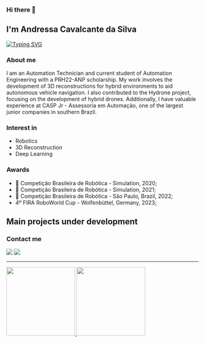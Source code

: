 ### Hi there 👋 
## I'm Andressa Cavalcante da Silva 

[![Typing SVG](https://readme-typing-svg.herokuapp.com/?color=FF00FFsize=50&center=true&vCenter=true&width=1000&lines=Hey+there,I'm+Andressa;Automation+engineering+student;Be+Welcome!+:%29)](https://git.io/typing-svg)

### About me

I am an Automation Technician and current student of Automation Engineering with a PRH22-ANP scholarship. My work involves the development of 3D reconstructions for hybrid environments to aid autonomous vehicle navigation. I also contributed to the Hydrone project, focusing on the development of hybrid drones. Additionally, I have valuable experience at CASP Jr - Assessoria em Automação, one of the largest junior companies in southern Brazil.

### Interest in

- Robotics
- 3D Reconstruction
- Deep Learning

### Awards

- 🥇 Competição Brasileira de Robótica - Simulation, 2020;
- 🥉 Competição Brasileira de Robótica - Simulation, 2021;
- 🥉 Competição Brasileira de Robótica - São Paulo, Brazil, 2022;
- 4º FIRA RoboWorld Cup - Wolfenbüttel, Germany, 2023;

## Main projects under development


### Contact me
  
<div>
  <a href = "mailto:andressacavalcante94@gmail.com"><img src="https://img.shields.io/badge/Gmail-D14836?style=for-the-badge&logo=gmail&logoColor=white" target="_blank"></a>
  <a href="https://www.linkedin.com/in/andressacavalcantesilva/" target="_blank"><img src="https://img.shields.io/badge/-LinkedIn-%230077B5?style=for-the-badge&logo=linkedin&logoColor=white" target="_blank"></a>
</div>

___

<div align="left">
  <a href="https://github.com/Andressa-Silva">
  <img height="180em" src="https://github-readme-stats.vercel.app/api?username=Andressa-Silva\&rank_icon=github&show_icons=true&theme=midnight-purple&include_all_commits=true&count_private=true" />
  <img height="180em" src="https://github-readme-stats.vercel.app/api/top-langs/?username=Andressa-Silva&layout=compact&langs_count=7&theme=midnight-purple"/>
</div>



